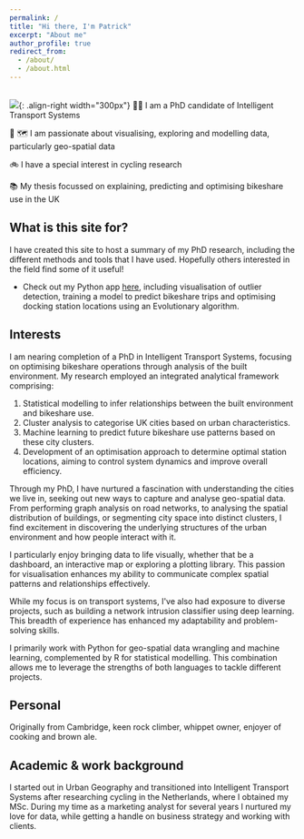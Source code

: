 ```yaml
---
permalink: /
title: "Hi there, I'm Patrick"
excerpt: "About me"
author_profile: true
redirect_from: 
  - /about/
  - /about.html
---
```

 <br/><img src='https://p91g.github.io/patrick-moore.github.io/images/data_bss_city_groups.png'>{: .align-right width="300px"}
🧑‍💻 I am a PhD candidate of Intelligent Transport Systems

🤖 🗺️ I am passionate about visualising, exploring and modelling data, particularly geo-spatial data 

🚲 I have a special interest in cycling research

📚 My thesis focussed on explaining, predicting and optimising bikeshare use in the UK

What is this site for?
------
I have created this site to host a summary of my PhD research, including the different methods and tools that I have used. Hopefully others interested in the field find some of it useful!  
* Check out my Python app [here](https://app-built-env-trips.streamlit.app), including visualisation of outlier detection, training a model to predict bikeshare trips and optimising docking station locations using an Evolutionary algorithm.

Interests
------
I am nearing completion of a PhD in Intelligent Transport Systems, focusing on optimising bikeshare operations through analysis of the built environment. My research employed an integrated analytical framework comprising:
1. Statistical modelling to infer relationships between the built environment and bikeshare use.
2. Cluster analysis to categorise UK cities based on urban characteristics.
3. Machine learning to predict future bikeshare use patterns based on these city clusters.
4. Development of an optimisation approach to determine optimal station locations, aiming to control system dynamics and improve overall efficiency.

Through my PhD, I have nurtured a fascination with understanding the cities we live in, seeking out new ways to capture and analyse geo-spatial data. From performing graph analysis on road networks, to analysing the spatial distribution of buildings, or segmenting city space into distinct clusters, I find excitement in discovering the underlying structures of the urban environment and how people interact with it.

I particularly enjoy bringing data to life visually, whether that be a dashboard, an interactive map or exploring a plotting library. This passion for visualisation enhances my ability to communicate complex spatial patterns and relationships effectively.

While my focus is on transport systems, I've also had exposure to diverse projects, such as building a network intrusion classifier using deep learning. This breadth of experience has enhanced my adaptability and problem-solving skills.

I primarily work with Python for geo-spatial data wrangling and machine learning, complemented by R for statistical modelling. This combination allows me to leverage the strengths of both languages to tackle different projects.

Personal
------
Originally from Cambridge, keen rock climber, whippet owner, enjoyer of cooking and brown ale.

Academic & work background
------
I started out in Urban Geography and transitioned into Intelligent Transport Systems after researching cycling in the Netherlands, where I obtained my MSc. During my time as a marketing analyst for several years I nurtured my love for data, while getting a handle on business strategy and working with clients.  




